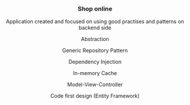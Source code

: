 <!DOCTYPE html>
<html>
<head>
</head>
<body style="margin: auto; text-align: center;">
    
<h3>Shop online</h3>

<p> Application created and focused on using good practises and patterns on backend side </p>

<p> Abstraction </p>
<p> Generic Repository Pattern </p>
<p> Dependency Injection </p>
<p> In-memory Cache </p>
<p> Model-View-Controller </p>
<p> Code first design (Entity Framework) </p>


</body>
</html>
